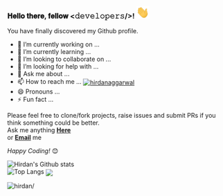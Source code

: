 <!--### Hi there 👋-->
### 𝐇𝐞𝐥𝐥𝐨 𝐭𝐡𝐞𝐫𝐞, 𝐟𝐞𝐥𝐥𝐨𝐰 <𝚍𝚎𝚟𝚎𝚕𝚘𝚙𝚎𝚛𝚜/>! <img src="https://github.com/ABSphreak/ABSphreak/blob/master/gifs/Hi.gif" width="30px">
<!--
**hirdan/hirdan** is a ✨ _special_ ✨ repository because its `README.md` (this file) appears on your GitHub profile.
Here are some ideas to get you started:
-->
You have finally discovered my Github profile. <br>

- 🔭 I’m currently working on ...
- 🌱 I’m currently learning ...
- 👯 I’m looking to collaborate on ...
- 🤔 I’m looking for help with ...
- 💬 Ask me about ...
- 📫 How to reach me ... <a href="https://linkedin.com/in/hirdanaggarwal" target="_blank"><img align="center" src=https://cdn.jsdelivr.net/npm/simple-icons@3.0.1/icons/linkedin.svg alt="hirdanaggarwal" height="20" width="20" /></a>
- 😄 Pronouns ...
- ⚡ Fun fact ...

Please feel free to clone/fork projects, raise issues and submit PRs if you think something could be better. <br>
Ask me anything <a href="https://github.com/hirdan/hirdan/issues/new"><b>Here</b></a><br>
or <a href="mailto:aggarwalhirdan@gmail.com"><b>Email</b></a> me

<i>Happy Coding!</i> 😊

![Hirdan's Github stats](https://github-readme-stats.vercel.app/api?username=hirdan&show_icons=true&theme=dark&count_private=true)<br>
![Top Langs](https://github-readme-stats.vercel.app/api/top-langs/?username=hirdan&layout=compact&theme=dark)
<a href="https://github.com/hirdan/cryptocurrencies-flutter">
  <img align="center" src="https://github-readme-stats.vercel.app/api/pin/?username=hirdan&repo=cryptocurrencies-flutter&theme=dark" />
</a><br>
<p align="left">
<img align="left" src=https://komarev.com/ghpvc/?username=hirdan alt=hirdan/>
</p>
